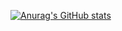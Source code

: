 [![Anurag's GitHub stats](https://github-readme-stats.vercel.app/api?username=valooost)](https://github.com/anuraghazra/github-readme-stats)
